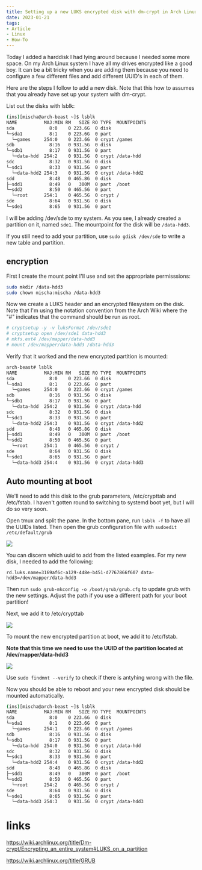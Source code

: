 ```yaml
---
title: Setting up a new LUKS encrypted disk with dm-crypt in Arch Linux
date: 2023-01-21
tags:
- Article
- Linux
- How-To
---
```

Today I added a harddisk I had lying around because I needed some more space. On my Arch Linux system I have all my drives encrypted like a good boy. It can be a bit tricky when you are adding them because you need to configure a few different files and add different UUID's in each of them.

Here are the steps I follow to add a new disk. Note that this how to assumes that you already have set up your system with dm-crypt.

List out the disks with lsblk:

```bash
(ins)[mischa@arch-beast ~]$ lsblk
NAME          MAJ:MIN RM   SIZE RO TYPE  MOUNTPOINTS
sda             8:0    0 223.6G  0 disk
└─sda1          8:1    0 223.6G  0 part
  └─games     254:0    0 223.6G  0 crypt /games
sdb             8:16   0 931.5G  0 disk
└─sdb1          8:17   0 931.5G  0 part
  └─data-hdd  254:2    0 931.5G  0 crypt /data-hdd
sdc             8:32   0 931.5G  0 disk
└─sdc1          8:33   0 931.5G  0 part
  └─data-hdd2 254:3    0 931.5G  0 crypt /data-hdd2
sdd             8:48   0 465.8G  0 disk
├─sdd1          8:49   0   300M  0 part  /boot
└─sdd2          8:50   0 465.5G  0 part
  └─root      254:1    0 465.5G  0 crypt /
sde             8:64   0 931.5G  0 disk
└─sde1          8:65   0 931.5G  0 part
```

I will be adding /dev/sde to my system. As you see, I already created a partition on it, named `sde1`. The mountpoint for the disk will be `/data-hdd3`.

If you still need to add your partition, use `sudo gdisk /dev/sde` to write a new table and partition. 

## encryption

First I create the mount point I'll use and set the appropriate permisssions:

```bash
sudo mkdir /data-hdd3
sudo chown mischa:mischa /data-hdd3
```

Now we create a LUKS header and an encrypted filesystem on the disk.
Note that I'm using the notation convention from the Arch Wiki where the "#" indicates that the command should be run as root.

```bash
# cryptsetup -y -v luksFormat /dev/sde1
# cryptsetup open /dev/sde1 data-hdd3 
# mkfs.ext4 /dev/mapper/data-hdd3
# mount /dev/mapper/data-hdd3 /data-hdd3
```

Verify that it worked and the new encrypted partition is mounted:

```bash
arch-beast# lsblk
NAME          MAJ:MIN RM   SIZE RO TYPE  MOUNTPOINTS
sda             8:0    0 223.6G  0 disk
└─sda1          8:1    0 223.6G  0 part
  └─games     254:0    0 223.6G  0 crypt /games
sdb             8:16   0 931.5G  0 disk
└─sdb1          8:17   0 931.5G  0 part
  └─data-hdd  254:2    0 931.5G  0 crypt /data-hdd
sdc             8:32   0 931.5G  0 disk
└─sdc1          8:33   0 931.5G  0 part
  └─data-hdd2 254:3    0 931.5G  0 crypt /data-hdd2
sdd             8:48   0 465.8G  0 disk
├─sdd1          8:49   0   300M  0 part  /boot
└─sdd2          8:50   0 465.5G  0 part
  └─root      254:1    0 465.5G  0 crypt /
sde             8:64   0 931.5G  0 disk
└─sde1          8:65   0 931.5G  0 part
  └─data-hdd3 254:4    0 931.5G  0 crypt /data-hdd3
```

## Auto mounting at boot

We'll need to add this disk to the grub parameters, /etc/crypttab and /etc/fstab. I haven't gotten round to switching to systemd boot yet, but I will do so very soon.

Open tmux and split the pane. In the bottom pane, run `lsblk -f` to have all the UUIDs listed. Then open the grub configuration file with `sudoedit /etc/default/grub`

![](/luks1.png)

You can discern which uuid to add from the listed examples. For my new disk, I needed to add the following:

`rd.luks.name=3169af6c-a129-448e-b451-d7767866f607 data-hdd3=/dev/mapper/data-hdd3`

Then run `sudo grub-mkconfig -o /boot/grub/grub.cfg` to update grub with the new settings. Adjust the path if you use a different path for your boot partition!

Next, we add it to /etc/crypttab

![](/luks2.png)

To mount the new encrypted partition at boot, we add it to /etc/fstab.

**Note that this time we need to use the UUID of the partition located at /dev/mapper/data-hdd3**

![](/luks3.png)

Use `sudo findmnt --verify` to check if there is antyhing wrong with the file.

Now you should be able to reboot and your new encrypted disk should be mounted automatically.

```bash
(ins)[mischa@arch-beast ~]$ lsblk
NAME          MAJ:MIN RM   SIZE RO TYPE  MOUNTPOINTS
sda             8:0    0 223.6G  0 disk
└─sda1          8:1    0 223.6G  0 part
  └─games     254:1    0 223.6G  0 crypt /games
sdb             8:16   0 931.5G  0 disk
└─sdb1          8:17   0 931.5G  0 part
  └─data-hdd  254:0    0 931.5G  0 crypt /data-hdd
sdc             8:32   0 931.5G  0 disk
└─sdc1          8:33   0 931.5G  0 part
  └─data-hdd2 254:4    0 931.5G  0 crypt /data-hdd2
sdd             8:48   0 465.8G  0 disk
├─sdd1          8:49   0   300M  0 part  /boot
└─sdd2          8:50   0 465.5G  0 part
  └─root      254:2    0 465.5G  0 crypt /
sde             8:64   0 931.5G  0 disk
└─sde1          8:65   0 931.5G  0 part
  └─data-hdd3 254:3    0 931.5G  0 crypt /data-hdd3
```

# links

https://wiki.archlinux.org/title/Dm-crypt/Encrypting_an_entire_system#LUKS_on_a_partition

https://wiki.archlinux.org/title/GRUB

